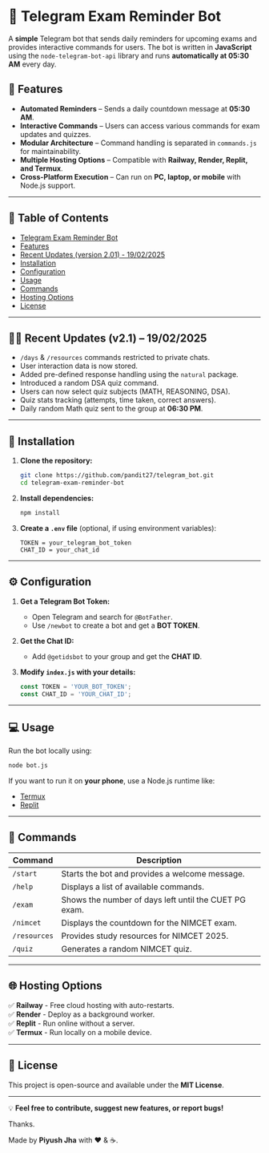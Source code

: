 # 📢 Telegram Exam Reminder Bot

A **simple** Telegram bot that sends daily reminders for upcoming exams and provides interactive commands for users. The bot is written in **JavaScript** using the `node-telegram-bot-api` library and runs **automatically at 05:30 AM** every day.

## 🚀 Features

- **Automated Reminders** – Sends a daily countdown message at **05:30 AM**.  
- **Interactive Commands** – Users can access various commands for exam updates and quizzes.  
- **Modular Architecture** – Command handling is separated in `commands.js` for maintainability.  
- **Multiple Hosting Options** – Compatible with **Railway, Render, Replit, and Termux**.  
- **Cross-Platform Execution** – Can run on **PC, laptop, or mobile** with Node.js support.

---

## 📜 Table of Contents
- [Telegram Exam Reminder Bot](#-telegram-exam-reminder-bot)
- [Features](#-features)
- [Recent Updates (version 2.01) - 19/02/2025](#-recent-updates-v21--19022025)
- [Installation](#-installation)
- [Configuration](#️-configuration)
- [Usage](#️-usage)
- [Commands](#-commands)
- [Hosting Options](#-hosting-options)
- [License](#-license)


---

## 🧑‍💻 Recent Updates (v2.1) – 19/02/2025

- `/days` & `/resources` commands restricted to private chats.  
- User interaction data is now stored.  
- Added pre-defined response handling using the `natural` package.  
- Introduced a random DSA quiz command.  
- Users can now select quiz subjects (MATH, REASONING, DSA).  
- Quiz stats tracking (attempts, time taken, correct answers).  
- Daily random Math quiz sent to the group at **06:30 PM**.

---

## 🔧 Installation

1. **Clone the repository:**  
   ```sh
   git clone https://github.com/pandit27/telegram_bot.git
   cd telegram-exam-reminder-bot
   ```

2. **Install dependencies:**  
   ```sh
   npm install
   ```

3. **Create a `.env` file** (optional, if using environment variables):
   ```env
   TOKEN = your_telegram_bot_token
   CHAT_ID = your_chat_id
   ```

---

## ⚙️ Configuration

1. **Get a Telegram Bot Token:**  
   - Open Telegram and search for `@BotFather`.
   - Use `/newbot` to create a bot and get a **BOT TOKEN**.
   
2. **Get the Chat ID:**  
   - Add `@getidsbot` to your group and get the **CHAT ID**.

3. **Modify `index.js` with your details:**  
   ```javascript
   const TOKEN = 'YOUR_BOT_TOKEN';
   const CHAT_ID = 'YOUR_CHAT_ID';
   ```

---

## 💻 Usage

Run the bot locally using:
```sh
node bot.js
```

If you want to run it on **your phone**, use a Node.js runtime like:
- [Termux](https://f-droid.org/en/packages/com.termux/)
- [Replit](https://replit.com/)

---

## 📌 Commands

| Command  | Description |
|----------|-------------|
| `/start` | Starts the bot and provides a welcome message. |
| `/help`  | Displays a list of available commands. |
| `/exam`  | Shows the number of days left until the CUET PG exam. |
| `/nimcet` | Displays the countdown for the NIMCET exam. |
| `/resources` | Provides study resources for NIMCET 2025. |
| `/quiz` | Generates a random NIMCET quiz. |

---

## 🌐 Hosting Options

✅ **Railway** - Free cloud hosting with auto-restarts.  
✅ **Render** - Deploy as a background worker.  
✅ **Replit** - Run online without a server.  
✅ **Termux** - Run locally on a mobile device.

---

## 📄 License

This project is open-source and available under the **MIT License**.

---

💡 **Feel free to contribute, suggest new features, or report bugs!**

Thanks. 

Made by **Piyush Jha** with ❤️ & ☕.
